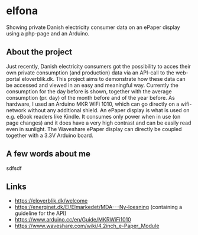 # elfona
Showing private Danish electricity consumer data on an ePaper display using a php-page and an Arduino.

## About the project
Just recently, Danish electricity consumers got the possibility to acces their own private consumption (and production) data via an API-call to the web-portal eloverblik.dk. This project aims to demonstrate how these data can be accessed and viewed in an easy and meaningful way. Currently the consumption for the day before is shown, together with the average consumption (pr. day) of the month before and of the year before.
As hardware, I used an Arduino MKR WiFi 1010, which can go directly on a wifi-network without any additional shield. An ePaper display is what is used on e.g. eBook readers like Kindle. It consumes only power when in use (on page changes) and it does have a very high contrast and can be easily read even in sunlight. The Waveshare ePaper display can directly be coupled together with a 3.3V Arduino board. 

## A few words about me
sdfsdf

## Links
- https://eloverblik.dk/welcome
- https://energinet.dk/El/Elmarkedet/MDA---Ny-loesning (containing a guideline for the API)
- https://www.arduino.cc/en/Guide/MKRWiFi1010
- https://www.waveshare.com/wiki/4.2inch_e-Paper_Module
